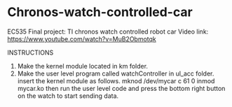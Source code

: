 # Chronos-watch-controlled-car

EC535 Final project: TI chronos watch controlled robot car
Video link: https://www.youtube.com/watch?v=MuB2Obmotqk

INSTRUCTIONS

1. Make the kernel module located in km folder. 
2. Make the user level program called watchController in ul_acc folder. 
	insert the kernel module as follows.
	mknod /dev/mycar c 61 0
	inmod mycar.ko
then run the user level code and press the bottom right button on the watch to start sending data. 
